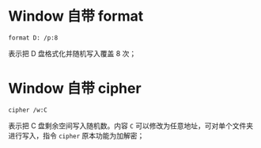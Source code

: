 # Window 自带 format

```shell
format D: /p:8
```

表示把 D 盘格式化并随机写入覆盖 8 次；

# Window 自带 cipher

```shell
cipher /w:C
```

表示把 C 盘剩余空间写入随机数。内容 `C` 可以修改为任意地址，可对单个文件夹进行写入，指令 `cipher` 原本功能为加解密；
